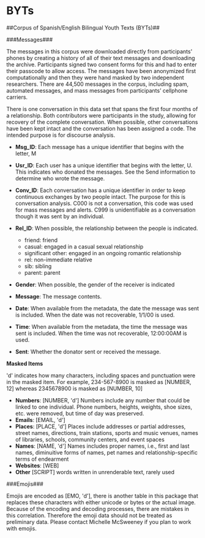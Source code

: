 # BYTs

##Corpus of Spanish/English Bilingual Youth Texts (BYTs)##

###Messages###

The messages in this corpus were downloaded directly from participants' phones by creating a history of all of their text messages and downloading the archive. Participants signed two consent forms for this and had to enter their passcode to allow access. The messages have been anonymized first computationally and then they were hand masked by two independent researchers. There are 44,500 messages in the corpus, including spam, automated messages, and mass messages from participants’ cellphone carriers.

There is one conversation in this data set that spans the first four months of a relationship. Both contributors were participants in the study, allowing for recovery of the complete conversation. When possible, other conversations have been kept intact and the conversation has been assigned a code. The intended purpose is for discourse analysis. 

* **Msg_ID**: Each message has a unique identifier that begins with the letter, M

* **Usr_ID**: Each user has a unique identifier that begins with the letter, U. This indicates who donated the messages. See the Send information to determine who wrote the message. 

* **Conv_ID**: Each conversation has a unique identifier in order to keep continuous exchanges by two people intact. The purpose for this is conversation analysis. C000 is not a conversation, this code was used for mass messages and alerts. C999 is unidentifiable as a conversation though it was sent by an individual. 

* **Rel_ID**: When possible, the relationship between the people is indicated. 
	* friend: friend
	* casual: engaged in a casual sexual relationship
	* significant other: engaged in an ongoing romantic relationship
	* rel: non-immediate relative
	* sib: sibling
	* parent: parent
	
* **Gender**: When possible, the gender of the receiver is indicated

* **Message**: The message contents.

* **Date**: When available from the metadata, the date the message was sent is included. When the date was not recoverable, 1/1/00 is used.

* **Time**: When available from the metadata, the time the message was sent is included. When the time was not recoverable, 12:00:00AM is used.

* **Sent**: Whether the donator sent or received the message.

**Masked Items**

'd' indicates how many characters, including spaces and punctuation were in the masked item. For example, 234-567-8900 is masked as [NUMBER, 12] whereas 2345678900 is masked as [NUMBER, 10]

* **Numbers**: [NUMBER, 'd'] Numbers include any number that could be linked to one individual. Phone numbers, heights, weights, shoe sizes, etc. were removed, but time of day was preserved. 
* **Emails**: [EMAIL, 'd'] 
* **Places**: [PLACE, 'd'] Places include addresses or partial addresses, street names, directions, train stations, sports and music venues, names of libraries, schools, community centers, and event spaces
* **Names**: [NAME, 'd'] Names includes proper names, i.e., first and last names, diminuitive forms of names, pet names and relationship-specific terms of endearment
* **Websites**: [WEB]
* **Other** [SCRIPT] words written in unrenderable text, rarely used


###Emojis###

Emojis are encoded as [EMO, 'd'], there is another table in this package that replaces these characters with either unicode or bytes or the actual image. Because of the encoding and decoding processes, there are mistakes in this correlation. Therefore the emoji data should not be treated as preliminary data. Please contact Michelle McSweeney if you plan to work with emojis. 

